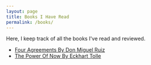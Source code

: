 ```yaml
---
layout: page
title: Books I Have Read
permalink: /books/
---
```


Here, I keep track of all the books I've read and reviewed.

- [Four Agreements By Don Miguel Ruiz](./_posts/2024-10-18-four-agreements.md)
- [The Power Of Now By Eckhart Tolle](./_posts/2024-10-18-power-of-now.md)

